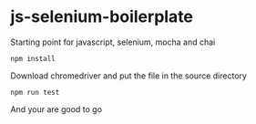 # js-selenium-boilerplate
 Starting point for javascript, selenium, mocha and chai

```
npm install
```

Download chromedriver and put the file in the source directory

```
npm run test
```

And your are good to go